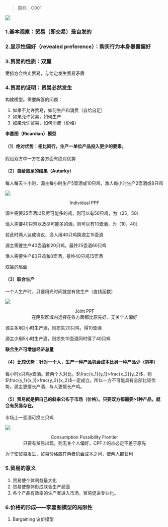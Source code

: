 > 原档：C001

![](C001.png)

### 1.基本观察：贸易（即交易）是自发的

### 2.显示性偏好（revealed preference）：购买行为本身暴露偏好

### 3.贸易的性质：双赢

受损方会终止贸易，与给定发生贸易矛盾

### 4.贸易的证明：贸易必然发生

构建模型。需要解答的问题：

1. 如果不允许贸易，如何生产和消费（自给自足）
2. 如果允许贸易，如何生产
3. 如果允许贸易，如何消费（价格）

**李嘉图（Ricardian）模型**

#### （1）绝对优势：相比同行，生产一单位产品投入更少的要素。

假设双方中一方在各方面有绝对优势

#### （2）自给自足的结果（Autarky）

每人每天十小时，源主每小时生产5壶酒或10只鸡，渔人每小时生产2壶酒或8只鸡

![](C001-1.png)
<center>Individual PPF</center>

源主需要25壶酒以及尽可能多的鸡，则可以有50只鸡，为（25，50）

渔人需要40只鸡以及尽可能多的酒，则可以有10壶酒，为（10，40）

若此时两人达成协议，渔人用40只鸡换源主15壶酒

源主需要生产40壶酒和20只鸡，最终25壶酒60只鸡

渔人需要生产80只鸡和0壶酒，最终40只鸡15壶酒

双赢的局面

#### （3）联合生产

一个人生产时，只要用光时间就是有效生产（直线函数）

![](C001-2.png)
<center>Joint PPF<br>在阴影区域内选择在各方面都比原先好，无关个人偏好</center>

源主多用2小时生产酒，则损失20只鸡，得10壶酒

源主少用5小时生产酒，则损失10壶酒同时得了40只鸡

**联合生产可增加经济总量**

#### （4）比较优势：针对一个人，生产一种产品机会成本比另一种产品少（斜率）

每小时x只鸡y壶酒。若两个人对比，$\frac{x_1}{y_1}>frac{x_2}{y_2}$，则$\frac{y_1}{x_1}>frac{y_2}{x_2}$一定成立。所以一方不可能具有全部比较优势。源主更擅长产酒，与人更擅长产鸡。

#### （5）贸易就是把自己的斜率公布于市场（价格）。只要双方都需要>1种产品，就会有贸易存在。

市场上一壶酒可换三只鸡

![](C001-3.png)
<center>Consumption Possibility Frontier<br>只要有贸易出现，则无关个人偏好，CPF上的点必定不差于原先</center>

为了使贸易发生，贸易价格应在两者机会成本之间，使两人都获利

### 5.贸易的意义

1. 贸易使个体利益最大化
2. 贸易使整体形成联合生产局面
3. 各个产品有效率的生产者进入市场。贸易促进专业化。

### 6.价格的形成——李嘉图模型的局限性

1. Bargaining 议价模型